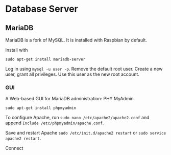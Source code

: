 # Database Server

## MariaDB

MariaDB is a fork of MySQL. It is installed with Raspbian by default.

Install with 

`sudo apt-get install mariadb-server`

Log in using `mysql -u user -p`.
Remove the default root user. Create a new user, grant all privileges. Use this user as the new root account.

### GUI

A Web-based GUI for MariaDB administration: PHY MyAdmin.

`sudo apt-get install phpmyadmin`

To configure Apache, run `sudo nano /etc/apache2/apache2.conf` and append `Include /etc/phpmyadmin/apache.conf`. 

Save and restart Apache `sudo /etc/init.d/apache2 restart` or `sudo service apache2 restart`.

Connect
